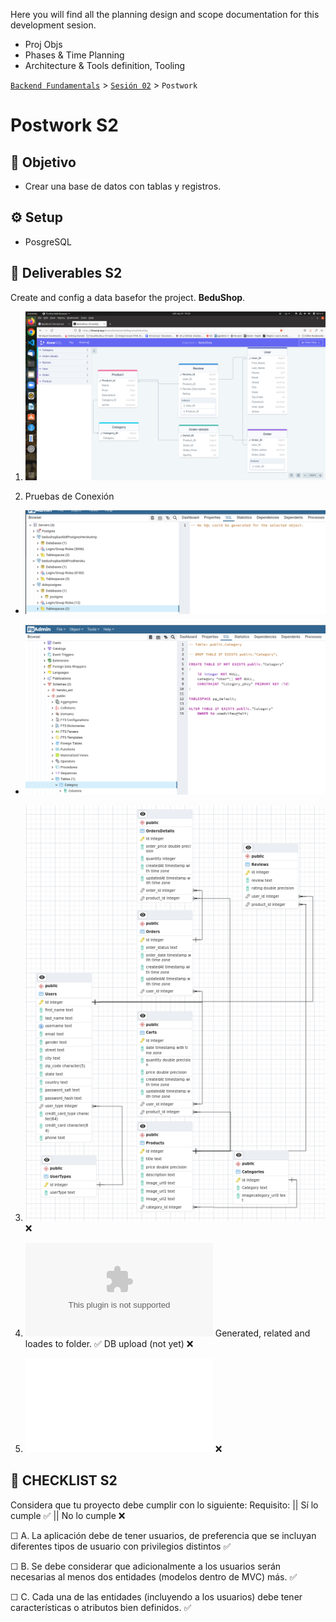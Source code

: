 Here you will find all the planning design and scope documentation for this development sesion.

 
- Proj Objs
- Phases & Time Planning
- Architecture & Tools definition, Tooling

[`Backend Fundamentals`](../../README.md) > [`Sesión 02`](../README.md) > `Postwork`

# Postwork S2

## 🎯 Objetivo

- Crear una base de datos con tablas y registros.

## ⚙️ Setup
 - PosgreSQL

## 📑 Deliverables S2

Create and config a data basefor the project. **BeduShop**. 

1. ![Diagrama entidad relación con las entidades del proyecto](./images/ERD-entitiesRelsTablesDiagram.png)

2. Pruebas de Conexión

- ![Conexión mediante PgAdmin4 al servidor de heroku](./images/screenPgadminHerokuDB.png)

- ![Prueba en Docker/Local](./images/screenPgadminDckrDB.png)


3. ![Traducción del modelo relacional que definimos a un esquema de base de datos](./images/dbschema.png)   ❌

4. ![Datasets para poblar las bases de datos.](./images/datasets/entity.csv) Generated, related and loades to folder.    ✅ DB upload  (not yet) ❌

5. ![Pruebas de consultas a la base de datos.](./queries.sql)    ❌

## 📑 CHECKLIST S2

Considera que tu proyecto debe cumplir con lo siguiente:
Requisito:  ||  Sí lo cumple    ✅  ||  	No lo cumple    ❌

☐ A. La aplicación debe de tener usuarios, de preferencia que se incluyan diferentes tipos de usuario con privilegios distintos   ✅

☐ B. Se debe considerar que adicionalmente a los usuarios serán necesarias al menos dos entidades (modelos dentro de MVC) más.    ✅	

☐ C. Cada una de las entidades (incluyendo a los usuarios) debe tener características o atributos bien definidos. ✅
